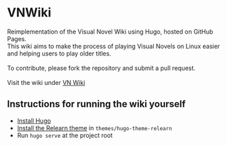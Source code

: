 # VNWiki

Reimplementation of the Visual Novel Wiki using Hugo, hosted on GitHub Pages.\
This wiki aims to make the process of playing Visual Novels on Linux easier and helping users to play older titles.\
\
To contribute, please fork the repository and submit a pull request.\
\
Visit the wiki under [VN Wiki](https://www.vnwiki.xyz/)

## Instructions for running the wiki yourself

* [Install Hugo](https://gohugo.io/)
* [Install the Relearn theme](https://mcshelby.github.io/hugo-theme-relearn/introduction/quickstart/index.html#download-as-a-zip-file) in `themes/hugo-theme-relearn`
* Run `hugo serve` at the project root
